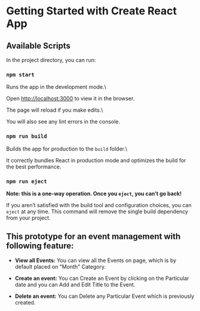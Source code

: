 # Getting Started with Create React App
  
## Available Scripts
  
In the project directory, you can run:

### `npm start`
 
Runs the app in the development mode.\

Open [http://localhost:3000](http://localhost:3000) to view it in the browser.
  
The page will reload if you make edits.\

You will also see any lint errors in the console.
 

### `npm run build`
 
Builds the app for production to the `build` folder.\

It correctly bundles React in production mode and optimizes the build for the best performance.


### `npm run eject`
 
**Note: this is a one-way operation. Once you `eject`, you can’t go back!**

If you aren’t satisfied with the build tool and configuration choices, you can `eject` at any time. This command will remove the single build dependency from your project.

##  This prototype for an event management with following feature:
       
 - **View all Events:**  You can view all the Events on page, which is by default placed on "Month" Category.
        
 - **Create an event:** You can Create an Event by clicking on the Particular date and you can Add and Edit Title to the Event.   

 - **Delete an event:** You can Delete any Particular Event which is previously created.


